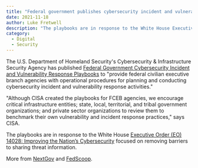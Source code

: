 ```yaml
---
title: "Federal government publishes cybersecurity incident and vulnerability playbooks"
date: 2021-11-18
author: Luke Fretwell
description: "The playbooks are in response to the White House Executive Order (EO) 14028: Improving the Nation’s Cybersecurity focused on removing barriers to sharing threat information."
category:
  - Digital
  - Security
---
```


The U.S. Department of Homeland Security's Cybersecurity & Infrastructure Security Agency has published [Federal Government Cybersecurity Incident and Vulnerability Response Playbooks](https://us-cert.cisa.gov/ncas/current-activity/2021/11/16/new-federal-government-cybersecurity-incident-and-vulnerability) to "provide federal civilian executive branch agencies with operational procedures for planning and conducting cybersecurity incident and vulnerability response activities."

"Although CISA created the playbooks for FCEB agencies, we encourage critical infrastructure entities; state, local, territorial, and tribal government organizations; and private sector organizations to review them to benchmark their own vulnerability and incident response practices," says CISA.

The playbooks are in response to the White House [Executive Order (EO) 14028: Improving the Nation’s Cybersecurity](https://www.whitehouse.gov/briefing-room/presidential-actions/2021/05/12/executive-order-on-improving-the-nations-cybersecurity/) focused on removing barriers to sharing threat information.

More from [NextGov](https://www.nextgov.com/cybersecurity/2021/11/cisa-launches-government-cybersecurity-incident-and-vulnerability-response-playbooks/186869/) and [FedScoop](https://www.fedscoop.com/cisa-issues-cybersecurity-incident-vulnerability-response-playbooks-for-federal-agencies/).